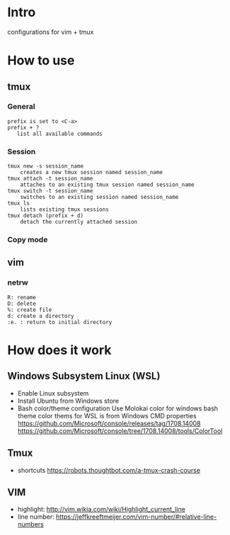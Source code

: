 
# Intro
configurations for vim + tmux

# How to use
## tmux
### General
    prefix is set to <C-a>
    prefix + ?
       list all available commands 
### Session
    tmux new -s session_name
        creates a new tmux session named session_name
    tmux attach -t session_name
        attaches to an existing tmux session named session_name
    tmux switch -t session_name
        switches to an existing session named session_name
    tmux ls
        lists existing tmux sessions
    tmux detach (prefix + d)
        detach the currently attached session
### Copy mode

## vim
### netrw
    R: rename
    D: delete
    %: create file
    d: create a directory
    :e. : return to initial directory 
# How does it work
## Windows Subsystem Linux (WSL)
- Enable Linux subsystem
- Install Ubuntu from Windows store
- Bash color/theme configuration
	Use Molokai color for windows bash theme
	color thems for WSL is from Windows CMD properties
	https://github.com/Microsoft/console/releases/tag/1708.14008
    https://github.com/Microsoft/console/tree/1708.14008/tools/ColorTool
## Tmux
- shortcuts
    https://robots.thoughtbot.com/a-tmux-crash-course
## VIM
- highlight: http://vim.wikia.com/wiki/Highlight_current_line
- line number: https://jeffkreeftmeijer.com/vim-number/#relative-line-numbers
